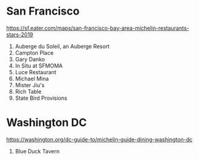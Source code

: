 # San Francisco
https://sf.eater.com/maps/san-francisco-bay-area-michelin-restaurants-stars-2019
1. Auberge du Soleil, an Auberge Resort
2. Campton Place
3. Gary Danko
4. In Situ at SFMOMA
5. Luce Restaurant
6. Michael Mina
7. Mister Jiu's
8. Rich Table
9. State Bird Provisions

# Washington DC
https://washington.org/dc-guide-to/michelin-guide-dining-washington-dc
1. Blue Duck Tavern
